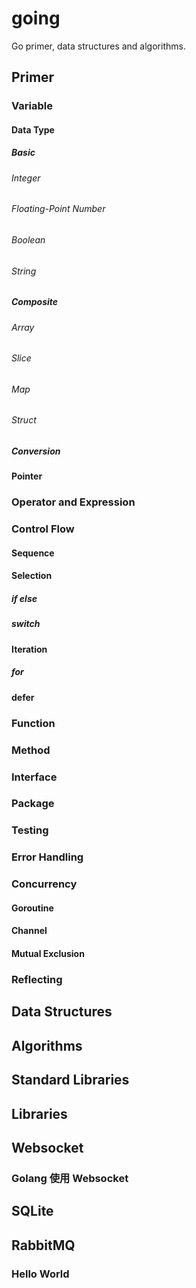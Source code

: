 # going

Go primer, data structures and algorithms.

## Primer

### Variable

#### Data Type

##### Basic

###### Integer

###### Floating-Point Number

###### Boolean

###### String

##### Composite

###### Array

###### Slice

###### Map

###### Struct

##### Conversion

#### Pointer

### Operator and Expression

### Control Flow

#### Sequence

#### Selection

##### if else

##### switch

#### Iteration

##### for

#### defer

### Function

### Method

### Interface

### Package

### Testing

### Error Handling

### Concurrency

#### Goroutine

#### Channel

#### Mutual Exclusion

### Reflecting

## Data Structures

## Algorithms

## Standard Libraries

## Libraries

## Websocket

### Golang 使用 Websocket

## SQLite

## RabbitMQ

### Hello World
